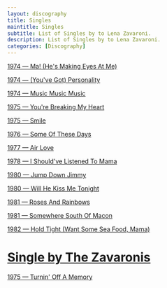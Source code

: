 ```yaml
---
layout: discography
title: Singles
maintitle: Singles
subtitle: List of Singles by to Lena Zavaroni.
description: List of Singles by to Lena Zavaroni.
categories: [Discography]
---
```


<a href="/discography/singles/1974-01-25-ma-hes-making-eyes-at-me">1974 &#8212; Ma! (He's Making Eyes At Me)</a>

<a href="/discography/singles/1974-05-24-personality">1974 &#8212; (You've Got) Personality</a>

<a href="/discography/singles/1974-music-music-music">1974 &#8212; Music Music Music</a>

<a href="/discography/singles/1975-03-28-youre-breaking-my-heart">1975 &#8212; You're Breaking My Heart</a>

<a href="/discography/singles/1975-06-13-smile">1975 &#8212; Smile</a>

<a href="/discography/singles/1976-03-26-some-of-these-days">1976 &#8212; Some Of These Days</a>

<a href="/discography/singles/1977-02-18-air-love">1977 &#8212; Air Love</a>

<a href="/discography/singles/1978-i-shouldve-listened-to-mama">1978 &#8212; I Should've Listened To Mama</a>

<a href="/discography/singles/1980-05-16-jump-down-jimmy">1980 &#8212; Jump Down Jimmy</a>

<a href="/discography/singles/1980-11-will-he-kiss-me-tonight">1980 &#8212; Will He Kiss Me Tonight</a>

<a href="/discography/singles/1981-04-03-roses-and-rainbows">1981 &#8212; Roses And Rainbows</a>

<a href="/discography/singles/1979-11-09-somewhere-south-of-macon">1981 &#8212; Somewhere South Of Macon</a>

<a href="/discography/singles/1982-06-11-hold-tight">1982 &#8212; Hold Tight (Want Some Sea Food, Mama)</a>

<h1 id="zavaronis"><a href="#zavaronis">Single by The Zavaronis</a></h1>

<a href="/discography/singles/1975-turninoff-a-memory">1975 &#8212; Turnin' Off A Memory</a>
